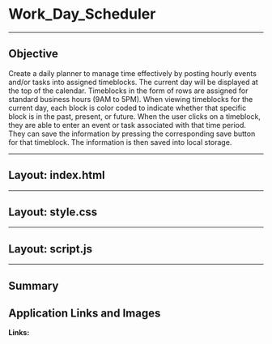 # Work_Day_Scheduler
___
## Objective
Create a daily planner to manage time effectively by posting hourly events and/or tasks into assigned timeblocks.  The current day will be displayed at the top of the calendar.  Timeblocks in the form of rows are assigned for standard business hours (9AM to 5PM).  When viewing timeblocks for the current day, each block is color coded to indicate whether that specific block is in the past, present, or future.  When the user clicks on a timeblock, they are able to enter an event or task associated with that time period.  They can save the information by pressing the corresponding save button for that timeblock.  The information is then saved into local storage.

___
## Layout: index.html

  
___
## Layout: style.css


___
## Layout: script.js


___
## Summary



## Application Links and Images  
**Links:**  
